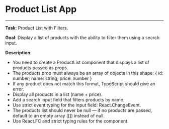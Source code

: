 # Product List App
---
 
**Task**: Product List with Filters.

**Goal**: Display a list of products with the ability to filter them using a search input.

**Description**:
- You need to create a ProductList component that displays a list of products passed as props.
- The products prop must always be an array of objects in this shape: { id: number; name: string; price: number }
- If any product does not match this format, TypeScript should give an error.
- Display all products in a list (name + price).
- Add a search input field that filters products by name.
- Use strict event typing for the input field: React.ChangeEvent<HTMLInputElement>.
- The products list should never be null — if no products are passed, default to an empty array ([]) instead of null.
- Use React.FC and strict typing rules for the component.
